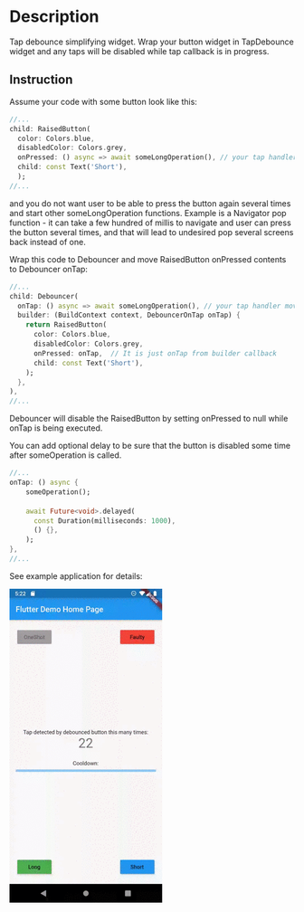 # Description

Tap debounce simplifying widget. Wrap your button widget in TapDebounce widget and any taps will be 
disabled while tap callback is in progress.

## Instruction

Assume your code with some button look like this:

```dart
//...
child: RaisedButton(
  color: Colors.blue,
  disabledColor: Colors.grey,
  onPressed: () async => await someLongOperation(), // your tap handler
  child: const Text('Short'),
  );
//...
```

and you do not want user to be able to press the button again several times and start other 
someLongOperation functions. Example is a Navigator pop function - it can take a few hundred of 
millis to navigate and user can press the button several times, and that will lead to undesired pop 
several screens back instead of one.

Wrap this code to Debouncer and move RaisedButton onPressed contents to Debouncer onTap:

```dart
//...
child: Debouncer(
  onTap: () async => await someLongOperation(), // your tap handler moved here
  builder: (BuildContext context, DebouncerOnTap onTap) {
    return RaisedButton(
      color: Colors.blue,
      disabledColor: Colors.grey,
      onPressed: onTap,  // It is just onTap from builder callback
      child: const Text('Short'),
    );
  },
),
//...
```

Debouncer will disable the RaisedButton by setting onPressed to null while onTap is being executed. 

You can add optional delay to be sure that the button is disabled some time after someOperation is 
called.


```dart
//...
onTap: () async {
    someOperation();
    
    await Future<void>.delayed(
      const Duration(milliseconds: 1000),
      () {},
    );
},
//...
```

See example application for details:

![Example of button disabled after tap](/page/debounced.gif)
